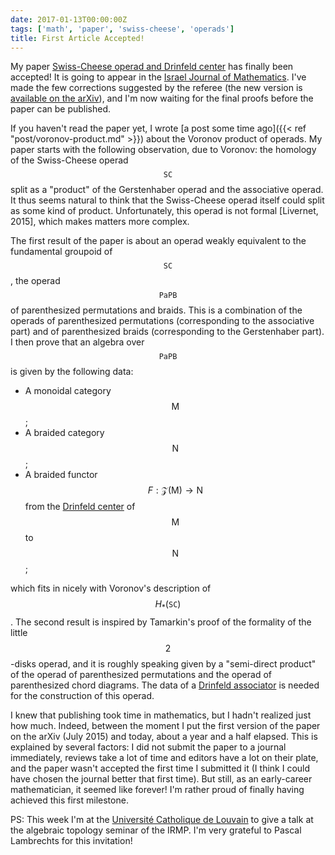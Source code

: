 ```yaml
---
date: 2017-01-13T00:00:00Z
tags: ['math', 'paper', 'swiss-cheese', 'operads']
title: First Article Accepted!
---
```


My paper [Swiss-Cheese operad and Drinfeld center](https://arxiv.org/abs/1507.06844) has finally been accepted! It is going to appear in the [Israel Journal of Mathematics](http://www.ma.huji.ac.il/~ijmath/). I've made the few corrections suggested by the referee (the new version is [available on the arXiv](https://arxiv.org/pdf/1507.06844)), and I'm now waiting for the final proofs before the paper can be published.

If you haven't read the paper yet, I wrote [a post some time ago]({{< ref "post/voronov-product.md" >}}) about the Voronov product of operads. My paper starts with the following observation, due to Voronov: the homology of the Swiss-Cheese operad $$\mathtt{SC}$$ split as a "product" of the Gerstenhaber operad and the associative operad. It thus seems natural to think that the Swiss-Cheese operad itself could split as some kind of product. Unfortunately, this operad is not formal [Livernet, 2015], which makes matters more complex.
<!--more-->

The first result of the paper is about an operad weakly equivalent to the fundamental groupoid of $$\mathtt{SC}$$, the operad $$\mathtt{PaPB}$$ of parenthesized permutations and braids. This is a combination of the operads of parenthesized permutations (corresponding to the associative part) and of parenthesized braids (corresponding to the Gerstenhaber part). I then prove that an algebra over $$\mathtt{PaPB}$$ is given by the following data:

* A monoidal category $$\mathsf{M}$$;
* A braided category $$\mathsf{N}$$;
* A braided functor $$F : \mathscr{Z}(\mathsf{M}) \to \mathsf{N}$$ from the [Drinfeld center](https://ncatlab.org/nlab/show/Drinfeld+center) of $$\mathsf{M}$$ to $$\mathsf{N}$$;

which fits in nicely with Voronov's description of $$H_*(\mathtt{SC})$$. The second result is inspired by Tamarkin's proof of the formality of the little $$2$$-disks operad, and it is roughly speaking given by a "semi-direct product" of the operad of parenthesized permutations and the operad of parenthesized chord diagrams. The data of a [Drinfeld associator](https://ncatlab.org/nlab/show/Drinfeld+associator) is needed for the construction of this operad.

I knew that publishing took time in mathematics, but I hadn't realized just how much. Indeed, between the moment I put the first version of the paper on the arXiv (July 2015) and today, about a year and a half elapsed. This is explained by several factors: I did not submit the paper to a journal immediately, reviews take a lot of time and editors have a lot on their plate, and the paper wasn't accepted the first time I submitted it (I think I could have chosen the journal better that first time). But still, as an early-career mathematician, it seemed like forever! I'm rather proud of finally having achieved this first milestone.

PS: This week I'm at the [Université Catholique de Louvain](https://uclouvain.be) to give a talk at the algebraic topology seminar of the IRMP. I'm very grateful to Pascal Lambrechts for this invitation!
